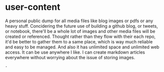 # user-content
A personal public dump for all media files like blog images or pdfs or any heavy stuff. 
Concidering the future use of building a github blog, or tweets, or notebook, there'll be a whole lot of images and other media files will be created or referenced. Thought rather than they flow with their each repo, it'd be better to gather them to a same place, which is way much reliable and easy to be managed. And also it has unlimited space and unlimited web access.
It can be use anywhere I like. I can create markdown articles everywhere without worrying about the issue of storing images. 


	- 
